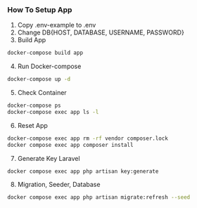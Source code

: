 ### How To Setup App

1. Copy .env-example to .env
2. Change DB{HOST, DATABASE, USERNAME, PASSWORD}
3. Build App
```bash
docker-compose build app
```
4. Run Docker-compose
```bash
docker-compose up -d
```
5. Check Container
```bash
docker-compose ps
docker-compose exec app ls -l
```
6. Reset App
```bash
docker-compose exec app rm -rf vendor composer.lock
docker compose exec app composer install
```
7. Generate Key Laravel
```bash
docker compose exec app php artisan key:generate
```
8. Migration, Seeder, Database
```bash
docker compose exec app php artisan migrate:refresh --seed
```




